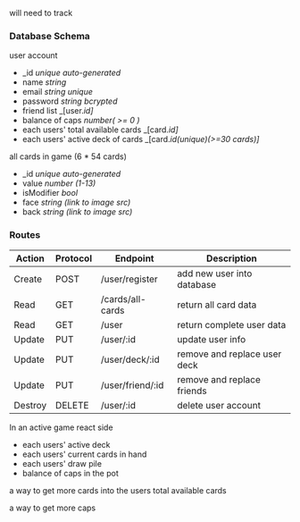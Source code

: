 will need to track 
### Database Schema
user account
- _id _unique auto-generated_
- name _string_
- email _string unique_
- password _string bcrypted_
- friend list _[user._id]_
- balance of caps _number( >= 0 )_
- each users' total available cards _[card._id]_
- each users' active deck of cards _[card._id(unique)(>=30 cards)]_

all cards in game (6 * 54 cards)
- _id _unique auto-generated_
- value _number (1-13)_
- isModifier _bool_
- face _string (link to image src)_
- back _string (link to image src)_



### Routes
 | Action | Protocol | Endpoint | Description |
 |--------|----------|----------|-------------|
 | Create | POST | /user/register | add new user into database |
 | Read | GET | /cards/all-cards | return all card data |
 | Read | GET | /user | return complete user data |
 | Update | PUT | /user/:id | update user info |
 | Update | PUT | /user/deck/:id | remove and replace user deck |
 | Update | PUT | /user/friend/:id | remove and replace friends |
 | Destroy | DELETE | /user/:id | delete user account |


  In an active game react side 
  - each users' active deck
  - each users' current cards in hand
  - each users' draw pile
  - balance of caps in the pot




 a way to get more cards into the users total available cards

 a way to get more caps 